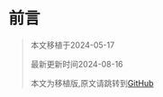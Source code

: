 # 前言

> 本文移植于2024-05-17
>
> 最新更新时间2024-08-16
>
> 本文为移植版,原文请跳转到[GitHub](https://github.com/Qi-Month/PonderJs-Tutorials)

